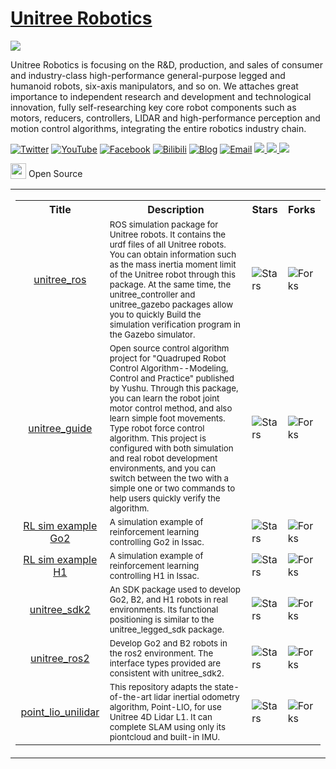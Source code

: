# [Unitree Robotics](https://www.unitree.com)

<img src="https://oss-global-cdn.unitree.com/static/43970428169e40dc9176daadbbbb0a39_510x128.png" align="center">

Unitree Robotics is focusing on the R&D, production, and sales of consumer and industry-class high-performance general-purpose legged and humanoid robots, six-axis manipulators, and so on. We attaches great importance to independent research and development and technological innovation, fully self-researching key core robot components such as motors, reducers, controllers, LIDAR and high-performance perception and motion control algorithms, integrating the entire robotics industry chain. 

[![Twitter](https://img.shields.io/badge/-Twitter-1ca0f1?style=flat&labelColor=1ca0f1&logo=twitter&logoColor=white)](https://twitter.com/UnitreeRobotics)
[![YouTube](https://img.shields.io/badge/YouTube-ff0000?style=flat&logo=youtube&logoColor=white)](https://www.youtube.com/channel/UCsMbp4V8oxzHCMdOUP-3oWw/featured)
[![Facebook](https://img.shields.io/badge/facebook-%231877F2?style=flat&labelColor=231877F2&logo=facebook&logoColor=white)](http://www.facebook.com/UnitreeRobotics)
[![Bilibili](https://img.shields.io/badge/-bilibili-ff69b4?style=flat&labelColor=ff69b4&logo=bilibili&logoColor=white)](https://space.bilibili.com/521974986)
[![Blog](https://img.shields.io/badge/Blog-FFA500?style=flat&logo=rss&logoColor=white)](https://support.unitree.com/main)
[![Email](https://img.shields.io/badge/-Email-c14438?style=flat&logo=Gmail&logoColor=white)](mailto:Laikago@unitree.cc)
<a href="https://github.com/unitreerobotics">
<img src="https://badges.strrl.dev/visits/unitreerobotics/unitreerobotics?style=flat-square&logo=github">
</a>
<a href="https://github.com/unitreerobotics">
<img src="https://badges.strrl.dev/years/unitreerobotics?style=flat-square&logo=github">
</a>
<a href="https://github.com/unitreerobotics?tab=repositories">
<img src="https://badges.strrl.dev/repos/unitreerobotics?style=flat-square&logo=github">
</a>


<table><tbody>
<tr> <img src="https://149753425.v2.pressablecdn.com/wp-content/uploads/2009/06/osi_symbol_100X100_0.png" width=25 height=25 style="vertical-align:bottom;"> Open Source  </tr>
<tr><td colspan="1" rowspan="4">

<table class="table table-striped table-bordered table-vcenter"/>
    <tbody>
    <tr><th> Title </th> <th>Description</th> <th>Stars</th> <th>Forks</th></tr>
    <tr>
        <td align="center" ><a href="https://github.com/unitreerobotics/unitree_ros"> unitree_ros </a></td>
        <td> <sub>
                ROS simulation package for Unitree robots. It contains the urdf files of all Unitree robots. You can obtain information such as the mass inertia moment limit of the Unitree robot through this package. At the same time, the unitree_controller and unitree_gazebo packages allow you to quickly Build the simulation verification program in the Gazebo simulator.
            </sub> </td>
        <td><img alt="Stars" src="https://img.shields.io/github/stars/unitreerobotics/unitree_ros?style=flat-square&labelColor=green"/></td>
        <td><img alt="Forks" src="https://img.shields.io/github/forks/unitreerobotics/unitree_ros?style=flat-square&labelColor=green"/></td>
    </tr>
    <tr>
        <td align="center" ><a href="https://github.com/unitreerobotics/unitree_guide"> unitree_guide </a></td>
        <td> <sub>
                Open source control algorithm project for "Quadruped Robot Control Algorithm--Modeling, Control and Practice" published by Yushu. Through this package, you can learn the robot joint motor control method, and also learn simple foot movements. Type robot force control algorithm. This project is configured with both simulation and real robot development environments, and you can switch between the two with a simple one or two commands to help users quickly verify the algorithm.
            </sub> </td>
        <td><img alt="Stars" src="https://img.shields.io/github/stars/unitreerobotics/unitree_guide?style=flat-square&labelColor=green"/></td>
        <td><img alt="Forks" src="https://img.shields.io/github/forks/unitreerobotics/unitree_guide?style=flat-square&labelColor=green"/></td>
    </tr>
    <tr>
        <td align="center" ><a href="https://github.com/unitreerobotics/unitree_rl_gym"> RL sim example Go2 </a></td>
        <td> <sub>
                A simulation example of reinforcement learning controlling Go2 in Issac.
            </sub> </td>
        <td><img alt="Stars" src="https://img.shields.io/github/stars/unitreerobotics/unitree_rl_gym?style=flat-square&labelColor=green"/></td>
        <td><img alt="Forks" src="https://img.shields.io/github/forks/unitreerobotics/unitree_rl_gym?style=flat-square&labelColor=green"/></td>
    </tr>
    <tr>
        <td align="center" ><a href="https://github.com/unitreerobotics/unitree_rl_gym"> RL sim example H1 </a></td>
        <td> <sub>
                A simulation example of reinforcement learning controlling H1 in Issac.
            </sub> </td>
        <td><img alt="Stars" src="https://img.shields.io/github/stars/unitreerobotics/unitree_rl_gym?style=flat-square&labelColor=green"/></td>
        <td><img alt="Forks" src="https://img.shields.io/github/forks/unitreerobotics/unitree_rl_gym?style=flat-square&labelColor=green"/></td>
    </tr>
    <tr>
        <td align="center" ><a href="https://github.com/unitreerobotics/unitree_sdk2"> unitree_sdk2 </a></td>
        <td> <sub>
                An SDK package used to develop Go2, B2, and H1 robots in real environments. Its functional positioning is similar to the unitree_legged_sdk package.
            </sub> </td>
        <td><img alt="Stars" src="https://img.shields.io/github/stars/unitreerobotics/unitree_sdk2?style=flat-square&labelColor=green"/></td>
        <td><img alt="Forks" src="https://img.shields.io/github/forks/unitreerobotics/unitree_sdk2?style=flat-square&labelColor=green"/></td>
    </tr>
    <tr>
        <td align="center" ><a href="https://github.com/unitreerobotics/unitree_ros2"> unitree_ros2 </a></td>
        <td> <sub>
                Develop Go2 and B2 robots in the ros2 environment. The interface types provided are consistent with unitree_sdk2.
            </sub> </td>
        <td><img alt="Stars" src="https://img.shields.io/github/stars/unitreerobotics/unitree_ros2?style=flat-square&labelColor=green"/></td>
        <td><img alt="Forks" src="https://img.shields.io/github/forks/unitreerobotics/unitree_ros2?style=flat-square&labelColor=green"/></td>
    </tr>
    <tr>
        <td align="center" ><a href="https://github.com/unitreerobotics/point_lio_unilidar"> point_lio_unilidar </a></td>
        <td> <sub>
                This repository adapts the state-of-the-art lidar inertial odometry algorithm, Point-LIO, for use Unitree 4D Lidar L1. It can complete SLAM using only its piontcloud and built-in IMU.
            </sub> </td>
        <td><img alt="Stars" src="https://img.shields.io/github/stars/unitreerobotics/point_lio_unilidar?style=flat-square&labelColor=green"/></td>
        <td><img alt="Forks" src="https://img.shields.io/github/forks/unitreerobotics/point_lio_unilidar?style=flat-square&labelColor=green"/></td>
    </tr>
    </tbody>
</table>


